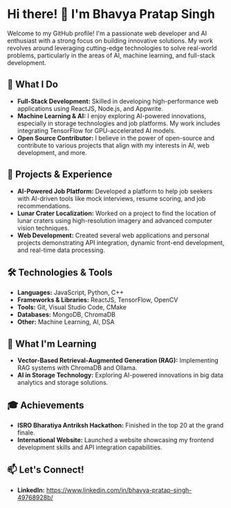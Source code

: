 # Hi there! 👋 I'm Bhavya Pratap Singh

Welcome to my GitHub profile! I'm a passionate web developer and AI enthusiast with a strong focus on building innovative solutions. My work revolves around leveraging cutting-edge technologies to solve real-world problems, particularly in the areas of AI, machine learning, and full-stack development.

## 🌟 What I Do

- **Full-Stack Development:** Skilled in developing high-performance web applications using ReactJS, Node.js, and Appwrite.
- **Machine Learning & AI:** I enjoy exploring AI-powered innovations, especially in storage technologies and job platforms. My work includes integrating TensorFlow for GPU-accelerated AI models.
- **Open Source Contributor:** I believe in the power of open-source and contribute to various projects that align with my interests in AI, web development, and more.

## 🚀 Projects & Experience

- **AI-Powered Job Platform:** Developed a platform to help job seekers with AI-driven tools like mock interviews, resume scoring, and job recommendations.
- **Lunar Crater Localization:** Worked on a project to find the location of lunar craters using high-resolution imagery and advanced computer vision techniques.
- **Web Development:** Created several web applications and personal projects demonstrating API integration, dynamic front-end development, and real-time data processing.

## 🛠️ Technologies & Tools

- **Languages:** JavaScript, Python, C++
- **Frameworks & Libraries:** ReactJS, TensorFlow, OpenCV
- **Tools:** Git, Visual Studio Code, CMake
- **Databases:** MongoDB, ChromaDB
- **Other:** Machine Learning, AI, DSA

## 🌱 What I'm Learning

- **Vector-Based Retrieval-Augmented Generation (RAG):** Implementing RAG systems with ChromaDB and Ollama.
- **AI in Storage Technology:** Exploring AI-powered innovations in big data analytics and storage solutions.

## 🎓 Achievements

- **ISRO Bharatiya Antriksh Hackathon:** Finished in the top 20 at the grand finale.
- **International Website:** Launched a website showcasing my frontend development skills and API integration capabilities.

## 📫 Let's Connect!

- **LinkedIn:** https://www.linkedin.com/in/bhavya-pratap-singh-49768928b/
